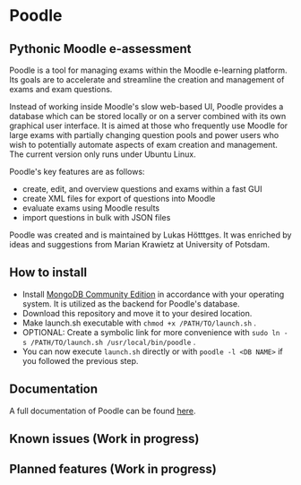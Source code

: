 # Poodle

## Pythonic Moodle e-assessment

Poodle is a tool for managing exams within the Moodle e-learning platform. Its
goals are to accelerate and streamline the creation and management of exams and
exam questions.

Instead of working inside Moodle's slow web-based UI, Poodle provides a database
which can be stored locally or on a server combined with its own graphical user
interface. It is aimed at those who frequently use Moodle for large exams with
partially changing question pools and power users who wish to potentially
automate aspects of exam creation and management. The current version only runs
under Ubuntu Linux.

Poodle's key features are as follows:

* create, edit, and overview questions and exams within a fast GUI
* create XML files for export of questions into Moodle
* evaluate exams using Moodle results
* import questions in bulk with JSON files

Poodle was created and is maintained by Lukas Hötttges. It was enriched by ideas
and suggestions from Marian Krawietz at University of Potsdam.

## How to install

* Install [MongoDB Community
Edition](https://www.mongodb.com/docs/manual/administration/install-on-linux/#std-label-install-mdb-community-edition-linux)
in accordance with your operating system. It is utilized as the backend for
Poodle's database.
* Download this repository and move it to your desired location.
* Make launch.sh executable with `chmod +x /PATH/TO/launch.sh` .
* OPTIONAL: Create a symbolic link for more convenience with `sudo ln -s
  /PATH/TO/launch.sh /usr/local/bin/poodle` .
* You can now execute `launch.sh` directly or with `poodle -l <DB NAME>` if you
  followed the previous step.

## Documentation

A full documentation of Poodle can be found
[here](https://ananaft.github.io/poodle-docs/).


## Known issues (Work in progress)


## Planned features (Work in progress)
